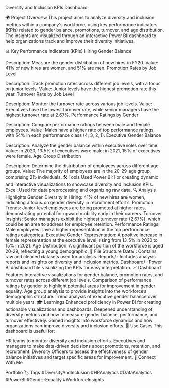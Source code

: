 Diversity and Inclusion KPIs Dashboard


🌍 Project Overview
This project aims to analyze diversity and inclusion metrics within a company's workforce, using key performance indicators (KPIs) related to gender balance, promotions, turnover, and age distribution. The insights are visualized through an interactive Power BI dashboard to help organizations track and improve their diversity initiatives.

📊 Key Performance Indicators (KPIs)
Hiring Gender Balance

Description: Measure the gender distribution of new hires in FY20.
Value: 41% of new hires are women, and 51% are men.
Promotion Rates by Job Level

Description: Track promotion rates across different job levels, with a focus on junior levels.
Value: Junior levels have the highest promotion rate this year.
Turnover Rate by Job Level

Description: Monitor the turnover rate across various job levels.
Value: Executives have the lowest turnover rate, while senior managers have the highest turnover rate at 2.67%.
Performance Ratings by Gender

Description: Compare performance ratings between male and female employees.
Value: Males have a higher rate of top performance ratings, with 54% in each performance class (4, 3, 2, 1).
Executive Gender Balance

Description: Analyze the gender balance within executive roles over time.
Value: In 2020, 13.5% of executives were male; in 2021, 15% of executives were female.
Age Group Distribution

Description: Determine the distribution of employees across different age groups.
Value: The majority of employees are in the 20-29 age group, comprising 215 individuals.
🛠️ Tools Used
Power BI: For creating dynamic and interactive visualizations to showcase diversity and inclusion KPIs.
Excel: Used for data preprocessing and organizing raw data.
🔍 Analysis Highlights
Gender Diversity in Hiring: 41% of new hires are women, indicating a focus on gender diversity in recruitment efforts.
Promotion Trends: Junior-level employees are being promoted at higher rates, demonstrating potential for upward mobility early in their careers.
Turnover Insights: Senior managers exhibit the highest turnover rate (2.67%), which could be an area to address for employee retention.
Performance Ratings: Male employees have a higher representation in the top performance ratings categories.
Executive Gender Representation: A positive increase in female representation at the executive level, rising from 13.5% in 2020 to 15% in 2021.
Age Distribution: A significant portion of the workforce is aged 20-29, reflecting a young demographic.
📂 File Structure
Data/ : Contains raw and cleaned datasets used for analysis.
Reports/ : Includes analysis reports and insights on diversity and inclusion metrics.
Dashboard/ : Power BI dashboard file visualizing the KPIs for easy interpretation.
📈 Dashboard Features
Interactive visualizations for gender balance, promotion rates, and turnover rates across different job levels.
Comparison of performance ratings by gender to highlight potential areas for improvement in gender equality.
Age group analysis to provide insights into the workforce’s demographic structure.
Trend analysis of executive gender balance over multiple years.
🎓 Learnings
Enhanced proficiency in Power BI for creating actionable visualizations and dashboards.
Deepened understanding of diversity metrics and how to measure gender balance, performance, and turnover effectively.
Gained insights into workforce dynamics and how organizations can improve diversity and inclusion efforts.
💼 Use Cases
This dashboard is useful for:

HR teams to monitor diversity and inclusion efforts.
Executives and managers to make data-driven decisions about promotions, retention, and recruitment.
Diversity Officers to assess the effectiveness of gender balance initiatives and target specific areas for improvement.
📧 Connect With Me

Portfolio
🏷️ Tags
#DiversityAndInclusion #HRAnalytics #DataAnalytics #PowerBI #GenderEquality #WorkforceInsights
